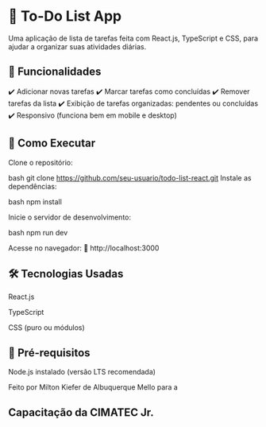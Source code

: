 # 📝 To-Do List App
Uma aplicação de lista de tarefas feita com React.js, TypeScript e CSS, para ajudar a organizar suas atividades diárias.

## 🚀 Funcionalidades
✔️ Adicionar novas tarefas
✔️ Marcar tarefas como concluídas
✔️ Remover tarefas da lista
✔️ Exibição de tarefas organizadas: pendentes ou concluídas
✔️ Responsivo (funciona bem em mobile e desktop)

## 🔧 Como Executar
Clone o repositório:

bash
git clone https://github.com/seu-usuario/todo-list-react.git
Instale as dependências:

bash
npm install

Inicie o servidor de desenvolvimento:

bash
npm run dev

Acesse no navegador:
🔗 http://localhost:3000

## 🛠️ Tecnologias Usadas
React.js

TypeScript

CSS (puro ou módulos)

## 📌 Pré-requisitos
Node.js instalado (versão LTS recomendada)

Feito por Milton Kiefer de Albuquerque Mello para a
## Capacitação da CIMATEC Jr.
